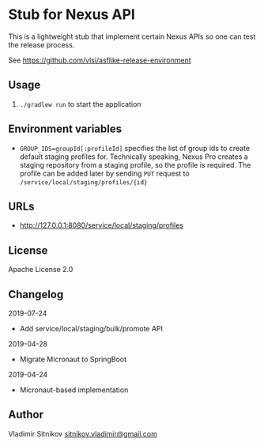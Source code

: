 Stub for Nexus API
==================

This is a lightweight stub that implement certain Nexus APIs so one can test the release process.

See https://github.com/vlsi/asflike-release-environment

Usage
-----

1. `./gradlew run` to start the application

Environment variables
---------------------

* `GROUP_IDS=groupId[:profileId]` specifies the list of group ids to create default staging profiles for.
Technically speaking, Nexus Pro creates a staging repository from a staging profile, so
the profile is required. The profile can be added later by sending `PUT` request to `/service/local/staging/profiles/{id}`

URLs
----

* http://127.0.0.1:8080/service/local/staging/profiles

License
-------

Apache License 2.0

Changelog
---------
2019-07-24
* Add service/local/staging/bulk/promote API

2019-04-28
* Migrate Micronaut to SpringBoot

2019-04-24
* Micronaut-based implementation

Author
------

Vladimir Sitnikov <sitnikov.vladimir@gmail.com>
